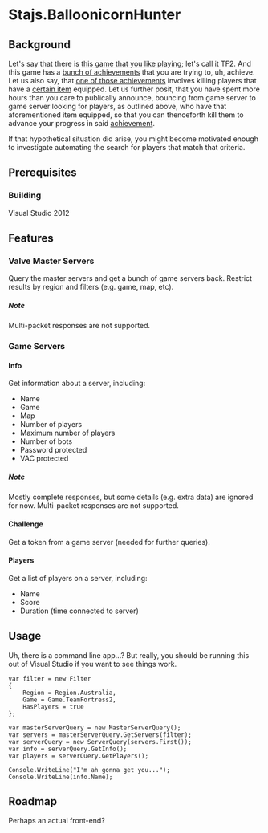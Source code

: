 # Stajs.BalloonicornHunter

## Background

Let's say that there is [this game that you like playing](http://www.teamfortress.com/); let's call it TF2. And this game has a [bunch of achievements](http://steamcommunity.com/stats/TF2/achievements/) that you are trying to, uh, achieve. Let us also say, that [one of those achievements](http://wiki.teamfortress.com/w/index.php?title=The_Great_Deflate&redirect=no) involves killing players that have a [certain item](http://wiki.teamfortress.com/wiki/Balloonicorn) equipped. Let us further posit, that you have spent more hours than you care to publically announce, bouncing from game server to game server looking for players, as outlined above, who have that aforementioned item equipped, so that you can thenceforth kill them to advance your progress in said [achievement](http://wiki.teamfortress.com/wiki/Balloonicorn#Related_achievements).

If that hypothetical situation did arise, you might become motivated enough to investigate automating the search for players that match that criteria.

## Prerequisites

### Building

Visual Studio 2012

## Features

### Valve Master Servers

Query the master servers and get a bunch of game servers back. Restrict results by region and filters (e.g. game, map, etc).

##### Note

Multi-packet responses are not supported.

### Game Servers

#### Info
Get information about a server, including:

* Name
* Game
* Map
* Number of players
* Maximum number of players
* Number of bots
* Password protected
* VAC protected

##### Note

Mostly complete responses, but some details (e.g. extra data) are ignored for now. Multi-packet responses are not supported.

#### Challenge

Get a token from a game server (needed for further queries).

#### Players

Get a list of players on a server, including:

* Name
* Score
* Duration (time connected to server)

## Usage

Uh, there is a command line app...? But really, you should be running this out of Visual Studio if you want to see things work.

	var filter = new Filter
	{
		Region = Region.Australia,
		Game = Game.TeamFortress2,
		HasPlayers = true
	};

	var masterServerQuery = new MasterServerQuery();
	var servers = masterServerQuery.GetServers(filter);
	var serverQuery = new ServerQuery(servers.First());
	var info = serverQuery.GetInfo();
	var players = serverQuery.GetPlayers();

	Console.WriteLine("I'm ah gonna get you...");
	Console.WriteLine(info.Name);

## Roadmap

Perhaps an actual front-end?
